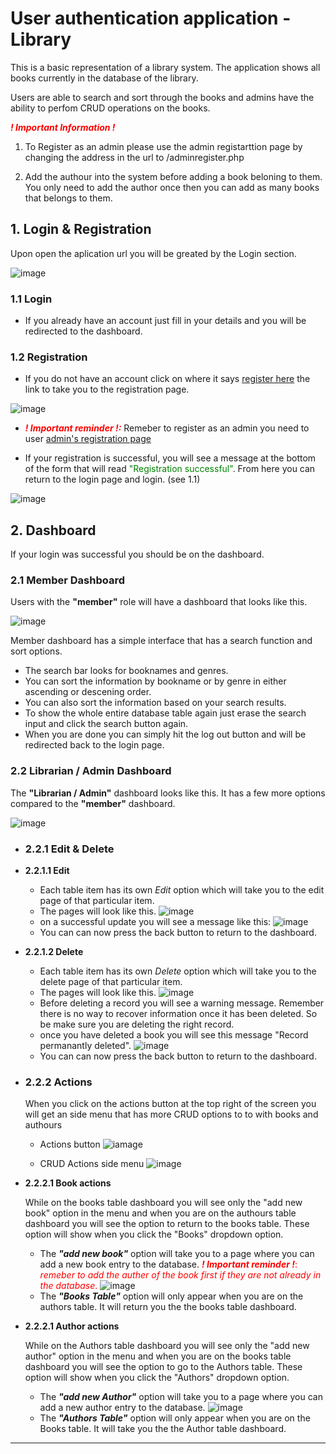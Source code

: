 # User authentication application - Library 

This is a basic representation of a library system. The application shows all books currently in the database of the library.

Users are able to search and sort through the books and admins have the ability to perfom CRUD operations on the books.

<span style="color:Red"> ***! Important Information !*** </span>
1. To Register as an admin please use the admin registarttion page by changing the address in the url to /adminregister.php

2. Add the authour into the system before adding a book beloning to them. You only need to add the author once then you can add as many books that belongs to them.

## 1. Login & Registration

Upon open the aplication url you will be greated by the Login section.

![image](/images/Project%20images/Obey%20Login.png)

### 1.1 Login 

- If you already have an account just fill in your details and you will be redirected to the dashboard.

### 1.2 Registration
- If you do not have an account click on where it says [register here](/register.php) the link to take you to the registration page.

![image](/images/Project%20images/edited/show%20registration.png)

- <span style="color:Red"> ***! Important reminder !:*** </span> Remeber to register as an admin you need to user [admin's registration page](/adminregister.php) 

- If your registration is successful, you will see a message at the bottom of the form that will read <span style="color:green">"Registration successful"</span>. From here you can return to the login page and login. (see 1.1)

![image](/images/Project%20images/edited/registration%20successful%20message.png)

## 2. Dashboard

If your login was successful you should be on the dashboard.

### 2.1 Member Dashboard

Users with the **"member"** role will have a dashboard that looks like this.

![image](/images/Project%20images/user%20dashboard%20-%20books.png)

Member dashboard has a simple interface that has a search function and sort options.

- The search bar looks for booknames and genres.
- You can sort the information by bookname or by genre in either ascending or descening order.
- You can also sort the information based on your search results.
- To show the whole entire database table again just erase the search input and click the search button again.
- When you are done you can simply hit the log out button and will be redirected back to the login page.

### 2.2 Librarian / Admin Dashboard

The **"Librarian / Admin"** dashboard looks like this. It has a few more options compared to the **"member"** dashboard.

![image](/images/Project%20images/admin%20dashborad%20-%20books.png)

- ### 2.2.1 Edit & Delete
- **2.2.1.1 Edit**

    - Each table item has its own *Edit* option which will take you to the edit page of that particular item.
    - The pages will look like this.
    ![image](/images/Project%20images/Edit%20Book.png)
    - on a successful update you will see a message like this:
    ![image](/images/Project%20images/edited/successful%20edit.png)
    - You can can now press the back button to return to the dashboard.
    
- **2.2.1.2 Delete**

    - Each table item has its own *Delete* option which will take you to the delete page of that particular item.
    - The pages will look like this.
    ![image](/images/Project%20images/Delete%20Books.png)
    - Before deleting a record you will see a warning message. Remember there is no way to recover information once it has been deleted. So be make sure you are deleting the right record.
    - once you have deleted a book you will see this message "Record permanantly deleted".
    ![image](/images/Project%20images/edited/successful%20delete.png)
    - You can can now press the back button to return to the dashboard.
  
- ### 2.2.2 Actions
    When you click on the actions button at the top right of the screen you will get an side menu that has more CRUD options to to with books and authours

    - Actions button 
    ![iamage](/images/Project%20images/edited/actions%20button.png)

    - CRUD Actions side menu
    ![image](/images/Project%20images/Actions.png)

- **2.2.2.1 Book actions**

    While on the books table dashboard you will see only the "add new book" option in the menu and when you are on the authours table dashboard you will see the option to return to the books table. These option will show when you click the "Books" dropdown option.

    - The ***"add new book"*** option will take you to a page where you can add a new book entry to the database. <span style="color:Red"> ***! Important reminder !***: *remeber to add the auther of the book first if they are not already in the database*. </span>
    ![image](/images/Project%20images/New%20Book.png)
    - The ***"Books Table"*** option will only appear when you are on the authors table. It will return you the the books table dashboard.

 - **2.2.2.1 Author actions**

    While on the Authors table dashboard you will see only the "add new author" option in the menu and when you are on the books table dashboard you will see the option to go to the Authors table. These option will show when you click the "Authors" dropdown option.

    - The ***"add new Author"*** option will take you to a page where you can add a new author entry to the database.
    ![image](/images/Project%20images/New%20Authour.png)
    - The ***"Authors Table"*** option will only appear when you are on the Books table. It will take you the the Author table dashboard.
     




***
